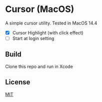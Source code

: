 # Cursor (MacOS)

A simple cursor utility. Tested in MacOS 14.4

- [x] Cursor Highlight (with click effect)
- [ ] Start at login setting

## Build
Clone this repo and run in Xcode

## License

[MIT](./LICENSE)
